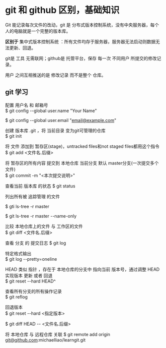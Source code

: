 # git 和 github 区别，基础知识

Git 能记录每次文件的改动，git 是 分布式版本控制系统，没有中央服务器，每个人的电脑就是一个完整的版本库。

**区别于**  集中式版本控制系统 ：所有文件均存于服务器，服务器无法启动则数据无法更新、回退。

git是 工具 无需联网；github是 托管平台，保存 每一次 不同用户 所提交的修改记录。  

用户 之间互相推送的是 修改记录 而不是整个 仓库。

## git 学习

配置 用户名 和 邮箱号  
$ git config --global user.name "Your Name"  

$ git config --global user.email "email@example.com"  

创建 版本库 .git ，将 当前目录 变为git可管理的仓库  
$ git init  

将 文件 添加到 暂存区(stage)，untracked files和not staged files都用这个指令  
$ git add <文件名.后缀>  

将 暂存区的所有内容 提交到 本地仓库 当前分支 默认 master分支(一次提交多个文件)  
$ git commit -m "<本次提交说明>"  

查看当前 版本库 的状态
$ git status  

列出所有被 追踪管理 的文件  

$ gti ls-tree -r master  

$ git ls-tree -r master --name-only  

比较 本地仓库上的文件 与 工作区的文件  
$ git diff <文件名.后缀>  

查看 分支 的 提交日志
$ git log  

特定格式输出  
$ git log --pretty=oneline  

HEAD 类似 指针 ，存在于 本地仓库的分支中 指向当前 版本号，通过调整 HEAD 实现版本 更新 或者 回退  
$ git reset --hard HEAD^  

查看所有分支的所有操作记录  
$ git reflog  

回退版本  
$ git reset --hard <指定版本>  

$ git diff HEAD -- <文件名.后缀>   

将 本地仓库 与 远程仓库 关联
$ git remote add origin git@github.com:michaelliao/learngit.git  